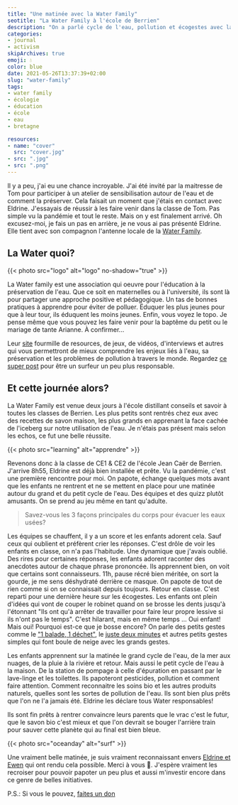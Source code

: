```yaml
---
title: "Une matinée avec la Water Family"
seotitle: "La Water Family à l'école de Berrien"
description: "On a parlé cycle de l'eau, pollution et écogestes avec la Water Family à l'école de Berrien"
categories:
- journal
- activism
skipArchives: true
emoji: 💧
color: blue
date: 2021-05-26T13:37:39+02:00
slug: "water-family"
tags:
- water family
- écologie
- éducation
- école
- eau
- bretagne

resources:
- name: "cover"
  src: "cover.jpg"
- src: ".jpg"
- src: ".png"
---
```


Il y a peu, j'ai eu une chance incroyable. J'ai été invité par la maitresse de Tom pour participer à un atelier de sensibilisation autour de l'eau et de comment la préserver. Cela faisait un moment que j'étais en contact avec Eldrine. J'essayais de réussir à les faire venir dans la classe de Tom. Pas simple vu la pandémie et tout le reste. Mais on y est finalement arrivé. Oh excusez-moi, je fais un pas en arrière, je ne vous ai pas présenté Eldrine. Elle tient avec son compagnon l'antenne locale de la [Water Family](https://waterfamily.org).

## La Water quoi?

{{< photo src="logo" alt="logo" no-shadow="true" >}}

La Water family est une association qui oeuvre pour l'éducation à la préservation de l'eau. Que ce soit en maternelles ou à l'université, ils sont là pour partager une approche positive et pédagogique. Un tas de bonnes pratiques à apprendre pour éviter de polluer. Éduquer les plus jeunes pour que à leur tour, ils éduquent les moins jeunes. Enfin, vous voyez le topo. Je pense même que vous pouvez les faire venir pour la baptême du petit ou le mariage de tante Arianne. À confirmer...

Leur [site](https://waterfamily.org) fourmille de resources, de jeux, de vidéos, d'interviews et autres qui vous permettront de mieux comprendre les enjeux liés à l'eau, sa préservation et les problèmes de pollution à travers le monde. Regardez [ce super post](https://waterfamily.org/news-positives-21-surfeur-responsable/) pour être un surfeur un peu plus responsable.

## Et cette journée alors?

La Water Family est venue deux jours à l'école distillant conseils et savoir à toutes les classes de Berrien. Les plus petits sont rentrés chez eux avec des recettes de savon maison, les plus grands en apprenant la face cachée de l'iceberg sur notre utilisation de l'eau. Je n'étais pas présent mais selon les echos, ce fut une belle réussite.


{{< photo src="learning" alt="apprendre" >}}

Revenons donc à la classe de CE1 & CE2 de l'école Jean Caër de Berrien. J'arrive 8h55, Eldrine est déjà bien installée et prête. Vu la pandémie, c'est une première rencontre pour moi. On papote, échange quelques mots avant que les enfants ne rentrent et ne se mettent en place pour une matinée autour du grand et du petit cycle de l'eau. Des équipes et des quizz plutôt amusants. On se prend au jeu même en tant qu'adulte. 

>Savez-vous les 3 façons principales du corps pour évacuer les eaux usées? 

Les équipes se chauffent, il y a un score et les enfants adorent cela. Sauf ceux qui oublient et préfèrent crier les réponses. C'est drôle de voir les enfants en classe, on n'a pas l'habitude. Une dynamique que j'avais oublié. Des rires pour certaines réponses, les enfants adorent raconter des anecdotes autour de chaque phrase prononcée. Ils apprennent bien, on voit que certains sont connaisseurs. 11h, pause récré bien méritée, on sort la gourde, je me sens déshydraté derrière ce masque. On papote de tout de rien comme si on se connaissait depuis toujours. Retour en classe. C'est reparti pour une dernière heure sur les écogestes. Les enfants ont plein d'idées qui vont de couper le robinet quand on se brosse les dents jusqu'à l'étonnant "Ils ont qu'à arrêter de travailler pour faire leur propre lessive si ils n'ont pas le temps". C'est hilarant, mais en même temps ... Oui enfant! Mais oui! Pourquoi est-ce que je bosse encore? On parle des petits gestes comme le ["1 balade, 1 déchet"](/randonnee-propre/), le [juste deux minutes](/juste-deux-minutes/) et autres petits gestes simples qui font boule de neige avec les grands gestes.

Les enfants apprennent sur la matinée le grand cycle de l'eau, de la mer aux nuages, de la pluie à la rivière et retour. Mais aussi le petit cycle de l'eau à la maison. De la station de pompage à celle d'épuration en passant par le lave-linge et les toilettes. Ils papoteront pesticides, pollution et comment faire attention. Comment reconnaitre les soins bio et les autres produits naturels, quelles sont les sortes de pollution de l'eau. Ils sont bien plus prêts que l'on ne l'a jamais été. Eldrine les déclare tous Water responsables!

Ils sont fin prêts à rentrer convaincre leurs parents que le vrac c'est le futur, que le savon bio c'est mieux et que l'on devrait se bouger l'arrière train pour sauver cette planète qui au final est bien bleue. 


{{< photo src="oceanday" alt="surf" >}}

Une vraiment belle matinée, je suis vraiment reconnaissant envers [Eldrine et Ewen](https://waterfamily.org/antenne-loire-bretagne/) qui ont rendu cela possible. Merci à vous 🙏. J'espère vraiment les recroiser pour pouvoir papoter un peu plus et aussi m'investir encore dans ce genre de belles initiatives.

P.S.: Si vous le pouvez, [faites un don](https://www.helloasso.com/associations/du-flocon-a-la-vague/formulaires/1/widget)